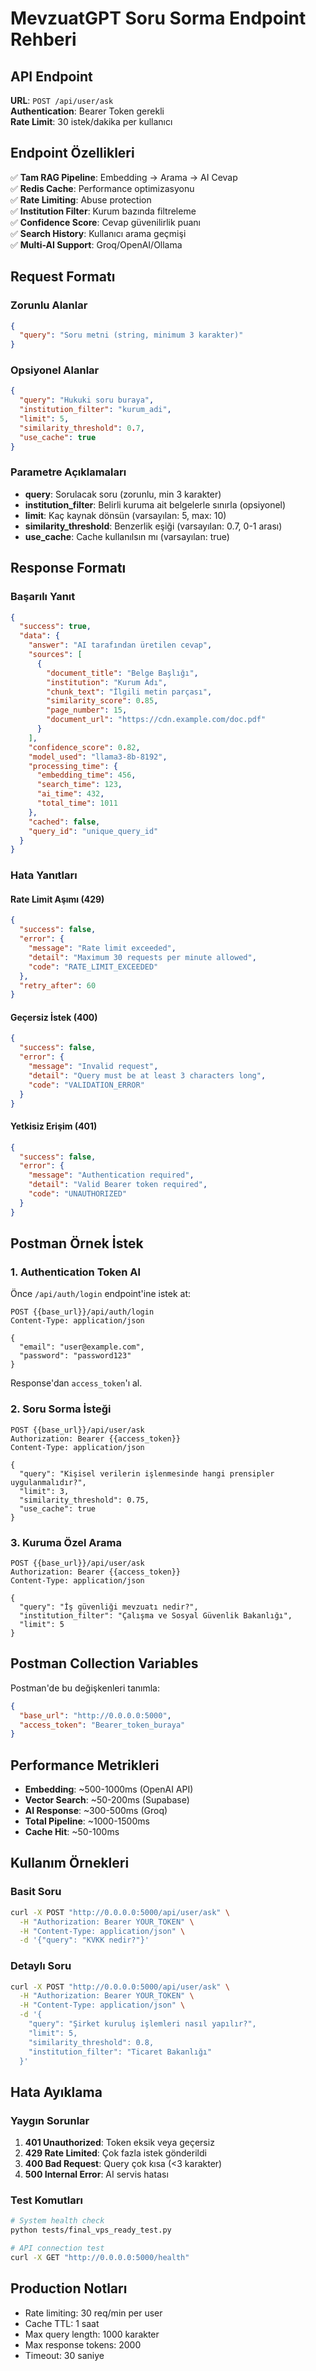 # MevzuatGPT Soru Sorma Endpoint Rehberi

## API Endpoint

**URL**: `POST /api/user/ask`  
**Authentication**: Bearer Token gerekli  
**Rate Limit**: 30 istek/dakika per kullanıcı

## Endpoint Özellikleri

✅ **Tam RAG Pipeline**: Embedding → Arama → AI Cevap  
✅ **Redis Cache**: Performance optimizasyonu  
✅ **Rate Limiting**: Abuse protection  
✅ **Institution Filter**: Kurum bazında filtreleme  
✅ **Confidence Score**: Cevap güvenilirlik puanı  
✅ **Search History**: Kullanıcı arama geçmişi  
✅ **Multi-AI Support**: Groq/OpenAI/Ollama

## Request Formatı

### Zorunlu Alanlar
```json
{
  "query": "Soru metni (string, minimum 3 karakter)"
}
```

### Opsiyonel Alanlar
```json
{
  "query": "Hukuki soru buraya",
  "institution_filter": "kurum_adi",
  "limit": 5,
  "similarity_threshold": 0.7,
  "use_cache": true
}
```

### Parametre Açıklamaları
- **query**: Sorulacak soru (zorunlu, min 3 karakter)
- **institution_filter**: Belirli kuruma ait belgelerle sınırla (opsiyonel)
- **limit**: Kaç kaynak dönsün (varsayılan: 5, max: 10)
- **similarity_threshold**: Benzerlik eşiği (varsayılan: 0.7, 0-1 arası)
- **use_cache**: Cache kullanılsın mı (varsayılan: true)

## Response Formatı

### Başarılı Yanıt
```json
{
  "success": true,
  "data": {
    "answer": "AI tarafından üretilen cevap",
    "sources": [
      {
        "document_title": "Belge Başlığı",
        "institution": "Kurum Adı",
        "chunk_text": "İlgili metin parçası",
        "similarity_score": 0.85,
        "page_number": 15,
        "document_url": "https://cdn.example.com/doc.pdf"
      }
    ],
    "confidence_score": 0.82,
    "model_used": "llama3-8b-8192",
    "processing_time": {
      "embedding_time": 456,
      "search_time": 123,
      "ai_time": 432,
      "total_time": 1011
    },
    "cached": false,
    "query_id": "unique_query_id"
  }
}
```

### Hata Yanıtları

#### Rate Limit Aşımı (429)
```json
{
  "success": false,
  "error": {
    "message": "Rate limit exceeded",
    "detail": "Maximum 30 requests per minute allowed",
    "code": "RATE_LIMIT_EXCEEDED"
  },
  "retry_after": 60
}
```

#### Geçersiz İstek (400)
```json
{
  "success": false,
  "error": {
    "message": "Invalid request",
    "detail": "Query must be at least 3 characters long",
    "code": "VALIDATION_ERROR"
  }
}
```

#### Yetkisiz Erişim (401)
```json
{
  "success": false,
  "error": {
    "message": "Authentication required",
    "detail": "Valid Bearer token required",
    "code": "UNAUTHORIZED"
  }
}
```

## Postman Örnek İstek

### 1. Authentication Token Al

Önce `/api/auth/login` endpoint'ine istek at:

```http
POST {{base_url}}/api/auth/login
Content-Type: application/json

{
  "email": "user@example.com",
  "password": "password123"
}
```

Response'dan `access_token`'ı al.

### 2. Soru Sorma İsteği

```http
POST {{base_url}}/api/user/ask
Authorization: Bearer {{access_token}}
Content-Type: application/json

{
  "query": "Kişisel verilerin işlenmesinde hangi prensipler uygulanmalıdır?",
  "limit": 3,
  "similarity_threshold": 0.75,
  "use_cache": true
}
```

### 3. Kuruma Özel Arama

```http
POST {{base_url}}/api/user/ask
Authorization: Bearer {{access_token}}
Content-Type: application/json

{
  "query": "İş güvenliği mevzuatı nedir?",
  "institution_filter": "Çalışma ve Sosyal Güvenlik Bakanlığı",
  "limit": 5
}
```

## Postman Collection Variables

Postman'de bu değişkenleri tanımla:

```json
{
  "base_url": "http://0.0.0.0:5000",
  "access_token": "Bearer_token_buraya"
}
```

## Performance Metrikleri

- **Embedding**: ~500-1000ms (OpenAI API)
- **Vector Search**: ~50-200ms (Supabase)
- **AI Response**: ~300-500ms (Groq)
- **Total Pipeline**: ~1000-1500ms
- **Cache Hit**: ~50-100ms

## Kullanım Örnekleri

### Basit Soru
```bash
curl -X POST "http://0.0.0.0:5000/api/user/ask" \
  -H "Authorization: Bearer YOUR_TOKEN" \
  -H "Content-Type: application/json" \
  -d '{"query": "KVKK nedir?"}'
```

### Detaylı Soru
```bash
curl -X POST "http://0.0.0.0:5000/api/user/ask" \
  -H "Authorization: Bearer YOUR_TOKEN" \
  -H "Content-Type: application/json" \
  -d '{
    "query": "Şirket kuruluş işlemleri nasıl yapılır?",
    "limit": 5,
    "similarity_threshold": 0.8,
    "institution_filter": "Ticaret Bakanlığı"
  }'
```

## Hata Ayıklama

### Yaygın Sorunlar

1. **401 Unauthorized**: Token eksik veya geçersiz
2. **429 Rate Limited**: Çok fazla istek gönderildi
3. **400 Bad Request**: Query çok kısa (<3 karakter)
4. **500 Internal Error**: AI servis hatası

### Test Komutları
```bash
# System health check
python tests/final_vps_ready_test.py

# API connection test
curl -X GET "http://0.0.0.0:5000/health"
```

## Production Notları

- Rate limiting: 30 req/min per user
- Cache TTL: 1 saat
- Max query length: 1000 karakter
- Max response tokens: 2000
- Timeout: 30 saniye